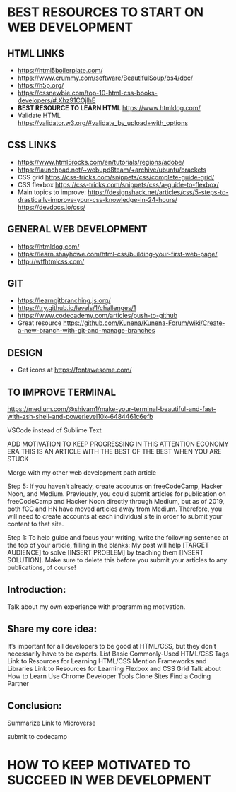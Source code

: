 # BEST RESOURCES TO START ON WEB DEVELOPMENT

## HTML LINKS

- https://html5boilerplate.com/
- https://www.crummy.com/software/BeautifulSoup/bs4/doc/
- https://h5p.org/
- https://cssnewbie.com/top-10-html-css-books-developers/#.Xhz91COjlhE
- **BEST RESOURCE TO LEARN HTML** https://www.htmldog.com/
- Validate HTML https://validator.w3.org/#validate_by_upload+with_options

## CSS LINKS

- https://www.html5rocks.com/en/tutorials/regions/adobe/
- https://launchpad.net/~webupd8team/+archive/ubuntu/brackets
- CSS grid https://css-tricks.com/snippets/css/complete-guide-grid/
- CSS flexbox https://css-tricks.com/snippets/css/a-guide-to-flexbox/ 
- Main topics to improve:
https://designshack.net/articles/css/5-steps-to-drastically-improve-your-css-knowledge-in-24-hours/
https://devdocs.io/css/

## GENERAL WEB DEVELOPMENT

- https://htmldog.com/
- https://learn.shayhowe.com/html-css/building-your-first-web-page/
- http://wtfhtmlcss.com/

## GIT

- https://learngitbranching.js.org/
- https://try.github.io/levels/1/challenges/1
- https://www.codecademy.com/articles/push-to-github
- Great resource https://github.com/Kunena/Kunena-Forum/wiki/Create-a-new-branch-with-git-and-manage-branches

## DESIGN

- Get icons at https://fontawesome.com/

## TO IMPROVE TERMINAL

https://medium.com/@shivam1/make-your-terminal-beautiful-and-fast-with-zsh-shell-and-powerlevel10k-6484461c6efb

VSCode instead of Sublime Text


ADD MOTIVATION TO KEEP PROGRESSING IN THIS ATTENTION ECONOMY ERA
THIS IS AN ARTICLE WITH THE BEST OF THE BEST WHEN YOU ARE STUCK

Merge with my other web development path article


Step 5: If you haven’t already, create accounts on freeCodeCamp, Hacker Noon, and Medium. Previously, you could submit articles for publication on freeCodeCamp and Hacker Noon directly through Medium, but as of 2019, both fCC and HN have moved articles away from Medium. Therefore, you will need to create accounts at each individual site in order to submit your content to that site. 

Step 1: To help guide and focus your writing, write the following sentence at the top of your article, filling in the blanks: My post will help [TARGET AUDIENCE] to solve [INSERT PROBLEM] by teaching them [INSERT SOLUTION]. Make sure to delete this before you submit your articles to any publications, of course!

## Introduction: 

Talk about my own experience with programming motivation.

## Share my core idea:

It’s important for all developers to be good at HTML/CSS, but they don’t necessarily have to be experts.
List Basic Commonly-Used HTML/CSS Tags
Link to Resources for Learning HTML/CSS
Mention Frameworks and Libraries
Link to Resources for Learning Flexbox and CSS Grid
Talk about How to Learn
Use Chrome Developer Tools
Clone Sites
Find a Coding Partner

## Conclusion: 

Summarize
Link to Microverse

submit to codecamp


# HOW TO KEEP MOTIVATED TO SUCCEED IN WEB DEVELOPMENT



